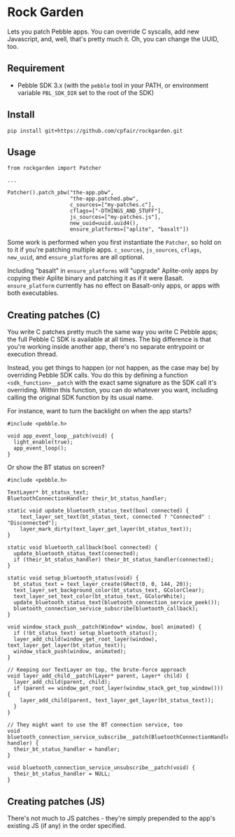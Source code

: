 Rock Garden
===========

Lets you patch Pebble apps. You can override C syscalls, add new Javascript, and, well, that's pretty much it. Oh, you can change the UUID, too.

Requirement
-----------

* Pebble SDK 3.x (with the `pebble` tool in your PATH, or environment variable `PBL_SDK_DIR` set to the root of the SDK)

Install
-------

    pip install git+https://github.com/cpfair/rockgarden.git

Usage
-----

    from rockgarden import Patcher

    ...

    Patcher().patch_pbw("the-app.pbw",
                        "the-app.patched.pbw",
                        c_sources=["my-patches.c"],
                        cflags=["-DTHINGS_AND_STUFF"],
                        js_sources=["my-patches.js"],
                        new_uuid=uuid.uuid4(),
                        ensure_platforms=["aplite", "basalt"])

Some work is performed when you first instantiate the `Patcher`, so hold on to it if you're patching multiple apps. `c_sources`, `js_sources`, `cflags`, `new_uuid`, and `ensure_platforms` are all optional.

Including "basalt" in `ensure_platforms` will "upgrade" Aplite-only apps by copying their Aplite binary and patching it as if it were Basalt. `ensure_platform` currently has no effect on Basalt-only apps, or apps with both executables.

Creating patches (C)
--------------------

You write C patches pretty much the same way you write C Pebble apps; the full Pebble C SDK is available at all times. The big difference is that you're working inside another app, there's no separate entrypoint or execution thread.

Instead, you get things to happen (or not happen, as the case may be) by overriding Pebble SDK calls. You do this by defining a function `<sdk_function>__patch` with the exact same signature as the SDK call it's overriding. Within this function, you can do whatever you want, including calling the original SDK function by its usual name.

For instance, want to turn the backlight on when the app starts?

    #include <pebble.h>

    void app_event_loop__patch(void) {
      light_enable(true);
      app_event_loop();
    }

Or show the BT status on screen?

    #include <pebble.h>

    TextLayer* bt_status_text;
    BluetoothConnectionHandler their_bt_status_handler;

    static void update_bluetooth_status_text(bool connected) {
        text_layer_set_text(bt_status_text, connected ? "Connected" : "Disconnected");
        layer_mark_dirty(text_layer_get_layer(bt_status_text));
    }

    static void bluetooth_callback(bool connected) {
      update_bluetooth_status_text(connected);
      if (their_bt_status_handler) their_bt_status_handler(connected);
    }

    static void setup_bluetooth_status(void) {
      bt_status_text = text_layer_create(GRect(0, 0, 144, 20));
      text_layer_set_background_color(bt_status_text, GColorClear);
      text_layer_set_text_color(bt_status_text, GColorWhite);
      update_bluetooth_status_text(bluetooth_connection_service_peek());
      bluetooth_connection_service_subscribe(bluetooth_callback);
    }

    void window_stack_push__patch(Window* window, bool animated) {
      if (!bt_status_text) setup_bluetooth_status();
      layer_add_child(window_get_root_layer(window), text_layer_get_layer(bt_status_text));
      window_stack_push(window, animated);
    }

    // Keeping our TextLayer on top, the brute-force approach
    void layer_add_child__patch(Layer* parent, Layer* child) {
      layer_add_child(parent, child);
      if (parent == window_get_root_layer(window_stack_get_top_window())) {
        layer_add_child(parent, text_layer_get_layer(bt_status_text));
      }
    }

    // They might want to use the BT connection service, too
    void bluetooth_connection_service_subscribe__patch(BluetoothConnectionHandler handler) {
      their_bt_status_handler = handler;
    }

    void bluetooth_connection_service_unsubscribe__patch(void) {
      their_bt_status_handler = NULL;
    }

Creating patches (JS)
---------------------

There's not much to JS patches - they're simply prepended to the app's existing JS (if any) in the order specified.
